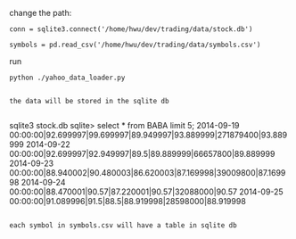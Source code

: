 change the path:


```
conn = sqlite3.connect('/home/hwu/dev/trading/data/stock.db')
```


```
symbols = pd.read_csv('/home/hwu/dev/trading/data/symbols.csv')
```


run 

```
python ./yahoo_data_loader.py


the data will be stored in the sqlite db


```
sqlite3 stock.db
sqlite> select * from BABA limit 5;
2014-09-19 00:00:00|92.699997|99.699997|89.949997|93.889999|271879400|93.889999
2014-09-22 00:00:00|92.699997|92.949997|89.5|89.889999|66657800|89.889999
2014-09-23 00:00:00|88.940002|90.480003|86.620003|87.169998|39009800|87.169998
2014-09-24 00:00:00|88.470001|90.57|87.220001|90.57|32088000|90.57
2014-09-25 00:00:00|91.089996|91.5|88.5|88.919998|28598000|88.919998

```

each symbol in symbols.csv will have a table in sqlite db
